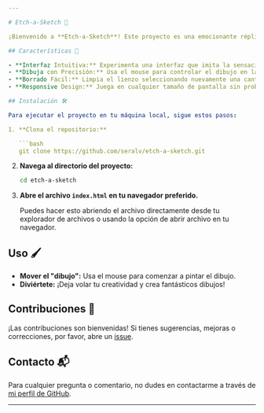 ```yaml
---

# Etch-a-Sketch 🎨

¡Bienvenido a **Etch-a-Sketch**! Este proyecto es una emocionante réplica digital del clásico juguete Etch-a-Sketch, creado como parte del curso en [The Odin Project](https://www.theodinproject.com/). Con este juego, podrás experimentar la diversión de dibujar en una pantalla con un control intuitivo que emula los controles de un Etch-a-Sketch real.

## Características 🚀

- **Interfaz Intuitiva:** Experimenta una interfaz que imita la sensación clásica del Etch-a-Sketch.
- **Dibuja con Precisión:** Usa el mouse para controlar el dibujo en la pantalla.
- **Borrado Fácil:** Limpia el lienzo seleccionando nuevamente una cantidad para tu tablero.
- **Responsive Design:** Juega en cualquier tamaño de pantalla sin problemas.

## Instalación 🛠️

Para ejecutar el proyecto en tu máquina local, sigue estos pasos:

1. **Clona el repositorio:**

   ```bash
   git clone https://github.com/seralv/etch-a-sketch.git
   ```

2. **Navega al directorio del proyecto:**

   ```bash
   cd etch-a-sketch
   ```

3. **Abre el archivo `index.html` en tu navegador preferido.**

   Puedes hacer esto abriendo el archivo directamente desde tu explorador de archivos o usando la opción de abrir archivo en tu navegador.

## Uso 🖌️

- **Mover el "dibujo":** Usa el mouse para comenzar a pintar el dibujo.
- **Diviértete:** ¡Deja volar tu creatividad y crea fantásticos dibujos!

## Contribuciones 🤝

¡Las contribuciones son bienvenidas! Si tienes sugerencias, mejoras o correcciones, por favor, abre un [issue](https://github.com/seralv/etch-a-sketch/issues). 

## Contacto 📬

Para cualquier pregunta o comentario, no dudes en contactarme a través de [mi perfil de GitHub](https://github.com/seralv).

---
```

